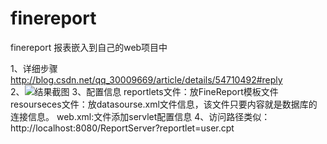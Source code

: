 # finereport
finereport  报表嵌入到自己的web项目中

1、详细步骤  http://blog.csdn.net/qq_30009669/article/details/54710492#reply  
2、![结果截图](https://github.com/yangyang5214/finereport/blob/master/src/main/resources/image/20170615093947.png)
3、配置信息
reportlets文件：放FineReport模板文件
resourseces文件：放datasourse.xml文件信息，该文件只要内容就是数据库的连接信息。
web.xml:文件添加servlet配置信息
4、访问路径类似：
   http://localhost:8080/ReportServer?reportlet=user.cpt
